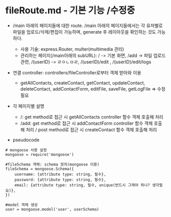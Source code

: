 # fileRoute.md - 기본 기능 /수정중
- /main 아래의 페이지들에 대한 route. /main 아래의 페이지들에서는 각 유저별로 파일을 업로드/삭제/편집이 가능하며, generate 후 레이아웃을 확인하는 것도 가능하다.
    + 사용 기술: express.Router, multer(multimedia 관리)
    + 관리하는 페이지(/main아래의 subURL): / -> 기본 화면, /add -> 파일 업로드 관련, /(userID) -> ㄹㅇㄴㅁㄹ, /(userID)/edit , /(userID)/edit/logs 

- 연결 controller: controllers/fileController로부터 객체 받아와 이용
    + getAllContacts, createContact, getContact, updateContact, deleteContact, addContactForm, editFile, saveFile, getLogFile => 수정 필요

- 각 페이지별 설명
    + /: get method로 접근 시 getAllContacts controller 함수 객체 호출해 처리
    + /add: get method로 접근 시 addContactForm controller 함수 객체 호출해 처리 / post method로 접근 시 createContact 함수 객체 호출해 처리
- pseudocode
```
# mongoose 사용 설정
mongoose = require('mongoose')

#fileSchema 객체: schema 정의(mongoose 이용)
fileSchema = mongoose.Schema({
    username: {attribute type: string, 필수},
    password: {attribute type: string, 필수},
    email: {attribute type: string, 필수, unique(반드시 그래야 하나? 생각필요)},
})

#model 객체 생성
user = mongoose.model('user', userSchema)
```
